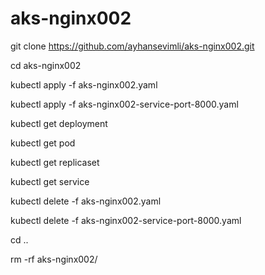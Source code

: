 # aks-nginx002

git clone https://github.com/ayhansevimli/aks-nginx002.git

cd aks-nginx002

kubectl apply -f aks-nginx002.yaml

kubectl apply -f aks-nginx002-service-port-8000.yaml

kubectl get deployment

kubectl get pod

kubectl get replicaset

kubectl get service

kubectl delete -f aks-nginx002.yaml

kubectl delete -f aks-nginx002-service-port-8000.yaml

cd ..

rm -rf aks-nginx002/


